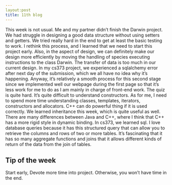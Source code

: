 ```yaml
---
layout:post
title: 11th blog
---
```


This week is not usual. Me and my partner didn’t finish the Darwin project. We had struggle in designing a good data structure without using setters and getters. We tried really hard in the end to get at least the basic testing to work. I rethink this process, and I learned that we need to start this project early. Also, in the aspect of design, we can definitely make our design more efficiently by moving the handling of species executing instructions to the class Darwin. The transfer of data is too much in our current design. In my cs373 project, we experienced a sqlalchemy error after next day of the submission, which we all have no idea why it’s happening. Anyway, it’s relatively a smooth process for this second stage since we implemented well our webpage during the first page so that it’s less work for me to do as I am mainly in charge of front-end work. 
The quiz is quite hard. It’s quite difficult to understand constructors. As for me, I need to spend more time understanding classes, templates, iterators, constructors and allocators. C++ can do powerful thing if it is used correctly. We learned inheritance this week, which is quite useful as well. There are many differences between Java and C++, where I think that C++ has a more rigid style in dynamic binding. In cs373, we learned sql. I love database queries because it has this structured query that can allow you to retrieve the columns and rows of two or more tables. It’s fascinating that it has so many aggregate functions and joins that it allows different kinds of return of the data from the join of tables. 

## Tip of the week
Start early, Devote more time into project. Otherwise, you won’t have time in the end. 
